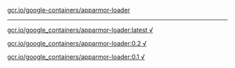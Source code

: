 [gcr.io/google-containers/apparmor-loader](https://hub.docker.com/r/sqeven/apparmor-loader/tags/) 

----
[gcr.io/google_containers/apparmor-loader:latest √](https://hub.docker.com/r/sqeven/apparmor-loader/tags/)

[gcr.io/google_containers/apparmor-loader:0.2 √](https://hub.docker.com/r/sqeven/apparmor-loader/tags/)

[gcr.io/google_containers/apparmor-loader:0.1 √](https://hub.docker.com/r/sqeven/apparmor-loader/tags/)

